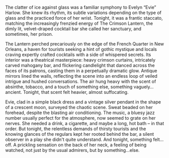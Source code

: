 The clatter of ice against glass was a familiar symphony to Evelyn “Evie” Harlow. She knew its rhythm, its subtle variations depending on the type of glass and the practiced force of her wrist. Tonight, it was a frantic staccato, matching the increasingly frenzied energy of The Crimson Lantern, the dimly lit, velvet-draped cocktail bar she called her sanctuary, and sometimes, her prison.

The Lantern perched precariously on the edge of the French Quarter in New Orleans, a haven for tourists seeking a hint of gothic mystique and locals craving expertly crafted cocktails with a side of whispered secrets. Its interior was a theatrical masterpiece: heavy crimson curtains, intricately carved mahogany bar, and flickering candlelight that danced across the faces of its patrons, casting them in a perpetually dramatic glow. Antique mirrors lined the walls, reflecting the scene into an endless loop of veiled intrigue and hushed conversations. The air hung heavy with the scent of absinthe, tobacco, and a touch of something else, something vaguely…ancient. Tonight, that scent felt heavier, almost suffocating.

Evie, clad in a simple black dress and a vintage silver pendant in the shape of a crescent moon, surveyed the chaotic scene. Sweat beaded on her forehead, despite the blasting air conditioning. The music, a bluesy jazz number usually perfect for the atmosphere, now seemed to grate on her nerves. She needed a drink, a cigarette, and maybe a long, hot bath – in that order. But tonight, the relentless demands of thirsty tourists and the knowing glances of the regulars kept her rooted behind the bar, a silent observer in a play she didn't quite understand. And tonight, something felt…off. A prickling sensation on the back of her neck, a feeling of being watched, not just by the usual admirers, but by something…else.
